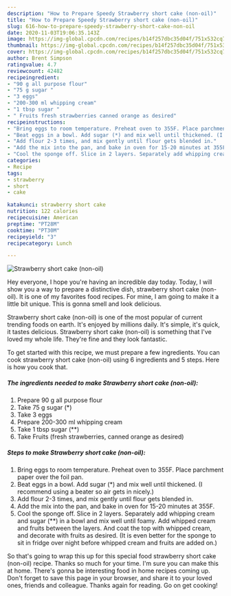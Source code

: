 ```yaml
---
description: "How to Prepare Speedy Strawberry short cake (non-oil)"
title: "How to Prepare Speedy Strawberry short cake (non-oil)"
slug: 616-how-to-prepare-speedy-strawberry-short-cake-non-oil
date: 2020-11-03T19:06:35.143Z
image: https://img-global.cpcdn.com/recipes/b14f257dbc35d04f/751x532cq70/strawberry-short-cake-non-oil-recipe-main-photo.jpg
thumbnail: https://img-global.cpcdn.com/recipes/b14f257dbc35d04f/751x532cq70/strawberry-short-cake-non-oil-recipe-main-photo.jpg
cover: https://img-global.cpcdn.com/recipes/b14f257dbc35d04f/751x532cq70/strawberry-short-cake-non-oil-recipe-main-photo.jpg
author: Brent Simpson
ratingvalue: 4.7
reviewcount: 42482
recipeingredient:
- "90 g all purpose flour"
- "75 g sugar "
- "3 eggs"
- "200-300 ml whipping cream"
- "1 tbsp sugar "
- " Fruits fresh strawberries canned orange as desired"
recipeinstructions:
- "Bring eggs to room temperature. Preheat oven to 355F. Place parchment paper over the foil pan."
- "Beat eggs in a bowl. Add sugar (*) and mix well until thickened. (I recommend using a beater so air gets in nicely.)"
- "Add flour 2-3 times, and mix gently until flour gets blended in."
- "Add the mix into the pan, and bake in oven for 15-20 minutes at 355F."
- "Cool the sponge off. Slice in 2 layers. Separately add whipping cream and sugar (**) in a bowl and mix well until foamy. Add whipped cream and fruits between the layers. And coat the top with whipped cream, and decorate with fruits as desired. (It is even better for the sponge to sit in fridge over night before whipped cream and fruits are added on.)"
categories:
- Recipe
tags:
- strawberry
- short
- cake

katakunci: strawberry short cake 
nutrition: 122 calories
recipecuisine: American
preptime: "PT28M"
cooktime: "PT30M"
recipeyield: "3"
recipecategory: Lunch

---
```



![Strawberry short cake (non-oil)](https://img-global.cpcdn.com/recipes/b14f257dbc35d04f/751x532cq70/strawberry-short-cake-non-oil-recipe-main-photo.jpg)

Hey everyone, I hope you're having an incredible day today. Today, I will show you a way to prepare a distinctive dish, strawberry short cake (non-oil). It is one of my favorites food recipes. For mine, I am going to make it a little bit unique. This is gonna smell and look delicious.

Strawberry short cake (non-oil) is one of the most popular of current trending foods on earth. It's enjoyed by millions daily. It's simple, it's quick, it tastes delicious. Strawberry short cake (non-oil) is something that I've loved my whole life. They're fine and they look fantastic.




To get started with this recipe, we must prepare a few ingredients. You can cook strawberry short cake (non-oil) using 6 ingredients and 5 steps. Here is how you cook that.

<!--inarticleads1-->

##### The ingredients needed to make Strawberry short cake (non-oil):

1. Prepare 90 g all purpose flour
1. Take 75 g sugar (*)
1. Take 3 eggs
1. Prepare 200-300 ml whipping cream
1. Take 1 tbsp sugar (**)
1. Take  Fruits (fresh strawberries, canned orange as desired)




<!--inarticleads2-->

##### Steps to make Strawberry short cake (non-oil):

1. Bring eggs to room temperature. Preheat oven to 355F. Place parchment paper over the foil pan.
1. Beat eggs in a bowl. Add sugar (*) and mix well until thickened. (I recommend using a beater so air gets in nicely.)
1. Add flour 2-3 times, and mix gently until flour gets blended in.
1. Add the mix into the pan, and bake in oven for 15-20 minutes at 355F.
1. Cool the sponge off. Slice in 2 layers. Separately add whipping cream and sugar (**) in a bowl and mix well until foamy. Add whipped cream and fruits between the layers. And coat the top with whipped cream, and decorate with fruits as desired. (It is even better for the sponge to sit in fridge over night before whipped cream and fruits are added on.)




So that's going to wrap this up for this special food strawberry short cake (non-oil) recipe. Thanks so much for your time. I'm sure you can make this at home. There's gonna be interesting food in home recipes coming up. Don't forget to save this page in your browser, and share it to your loved ones, friends and colleague. Thanks again for reading. Go on get cooking!
